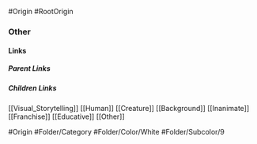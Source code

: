 #Origin
#RootOrigin 


### Other
#### Links
##### Parent Links

##### Children Links
[[Visual_Storytelling]]
[[Human]]
[[Creature]]
[[Background]]
[[Inanimate]]
[[Franchise]]
[[Educative]]
[[Other]]

#Origin
#Folder/Category 
#Folder/Color/White
#Folder/Subcolor/9